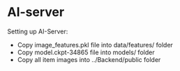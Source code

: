 # AI-server

Setting up AI-Server:
- Copy image_features.pkl file into data/features/ folder
- Copy model.ckpt-34865 file into models/ folder
- Copy all item images into ../Backend/public folder